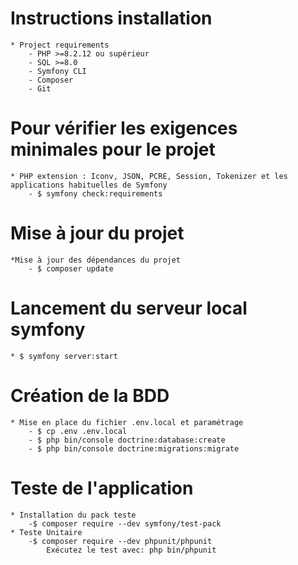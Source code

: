 # Instructions installation

    * Project requirements
        - PHP >=8.2.12 ou supérieur
        - SQL >=8.0
        - Symfony CLI
        - Composer
        - Git

# Pour vérifier les exigences minimales pour le projet

    * PHP extension : Iconv, JSON, PCRE, Session, Tokenizer et les applications habituelles de Symfony
        - $ symfony check:requirements

# Mise à jour du projet

    *Mise à jour des dépendances du projet
        - $ composer update

# Lancement du serveur local symfony

    * $ symfony server:start

# Création de la BDD

    * Mise en place du fichier .env.local et paramétrage
        - $ cp .env .env.local
        - $ php bin/console doctrine:database:create
        - $ php bin/console doctrine:migrations:migrate

# Teste de l'application

    * Installation du pack teste
        -$ composer require --dev symfony/test-pack
    * Teste Unitaire
        -$ composer require --dev phpunit/phpunit
            Exécutez le test avec: php bin/phpunit
